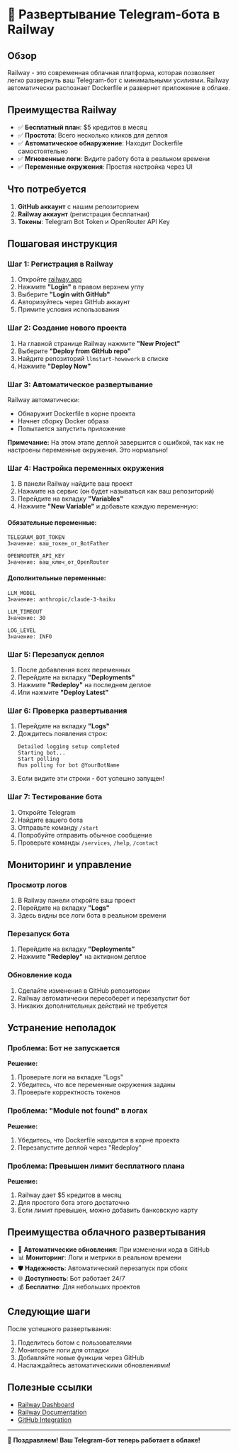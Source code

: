 # 🚀 Развертывание Telegram-бота в Railway

## Обзор

Railway - это современная облачная платформа, которая позволяет легко развернуть ваш Telegram-бот с минимальными усилиями. Railway автоматически распознает Dockerfile и развернет приложение в облаке.

## Преимущества Railway

- ✅ **Бесплатный план**: $5 кредитов в месяц
- ✅ **Простота**: Всего несколько кликов для деплоя
- ✅ **Автоматическое обнаружение**: Находит Dockerfile самостоятельно
- ✅ **Мгновенные логи**: Видите работу бота в реальном времени
- ✅ **Переменные окружения**: Простая настройка через UI

## Что потребуется

1. **GitHub аккаунт** с нашим репозиторием
2. **Railway аккаунт** (регистрация бесплатная)
3. **Токены**: Telegram Bot Token и OpenRouter API Key

## Пошаговая инструкция

### Шаг 1: Регистрация в Railway

1. Откройте [railway.app](https://railway.app)
2. Нажмите **"Login"** в правом верхнем углу
3. Выберите **"Login with GitHub"**
4. Авторизуйтесь через GitHub аккаунт
5. Примите условия использования

### Шаг 2: Создание нового проекта

1. На главной странице Railway нажмите **"New Project"**
2. Выберите **"Deploy from GitHub repo"**
3. Найдите репозиторий `llmstart-howework` в списке
4. Нажмите **"Deploy Now"**

### Шаг 3: Автоматическое развертывание

Railway автоматически:
- Обнаружит Dockerfile в корне проекта
- Начнет сборку Docker образа
- Попытается запустить приложение

**Примечание:** На этом этапе деплой завершится с ошибкой, так как не настроены переменные окружения. Это нормально!

### Шаг 4: Настройка переменных окружения

1. В панели Railway найдите ваш проект
2. Нажмите на сервис (он будет называться как ваш репозиторий)
3. Перейдите на вкладку **"Variables"**
4. Нажмите **"New Variable"** и добавьте каждую переменную:

#### Обязательные переменные:

```
TELEGRAM_BOT_TOKEN
Значение: ваш_токен_от_BotFather
```

```
OPENROUTER_API_KEY  
Значение: ваш_ключ_от_OpenRouter
```

#### Дополнительные переменные:

```
LLM_MODEL
Значение: anthropic/claude-3-haiku
```

```
LLM_TIMEOUT
Значение: 30
```

```
LOG_LEVEL
Значение: INFO
```

### Шаг 5: Перезапуск деплоя

1. После добавления всех переменных
2. Перейдите на вкладку **"Deployments"**
3. Нажмите **"Redeploy"** на последнем деплое
4. Или нажмите **"Deploy Latest"**

### Шаг 6: Проверка развертывания

1. Перейдите на вкладку **"Logs"**
2. Дождитесь появления строк:
   ```
   Detailed logging setup completed
   Starting bot...
   Start polling
   Run polling for bot @YourBotName
   ```
3. Если видите эти строки - бот успешно запущен!

### Шаг 7: Тестирование бота

1. Откройте Telegram
2. Найдите вашего бота
3. Отправьте команду `/start`
4. Попробуйте отправить обычное сообщение
5. Проверьте команды `/services`, `/help`, `/contact`

## Мониторинг и управление

### Просмотр логов

1. В Railway панели откройте ваш проект
2. Перейдите на вкладку **"Logs"**
3. Здесь видны все логи бота в реальном времени

### Перезапуск бота

1. Перейдите на вкладку **"Deployments"**
2. Нажмите **"Redeploy"** на активном деплое

### Обновление кода

1. Сделайте изменения в GitHub репозитории
2. Railway автоматически пересоберет и перезапустит бот
3. Никаких дополнительных действий не требуется

## Устранение неполадок

### Проблема: Бот не запускается

**Решение:**
1. Проверьте логи на вкладке "Logs"
2. Убедитесь, что все переменные окружения заданы
3. Проверьте корректность токенов

### Проблема: "Module not found" в логах

**Решение:**
1. Убедитесь, что Dockerfile находится в корне проекта
2. Перезапустите деплой через "Redeploy"

### Проблема: Превышен лимит бесплатного плана

**Решение:**
1. Railway дает $5 кредитов в месяц
2. Для простого бота этого достаточно
3. Если лимит превышен, можно добавить банковскую карту

## Преимущества облачного развертывания

- 🔄 **Автоматические обновления**: При изменении кода в GitHub
- 📊 **Мониторинг**: Логи и метрики в реальном времени  
- 🛡️ **Надежность**: Автоматический перезапуск при сбоях
- 🌐 **Доступность**: Бот работает 24/7
- 💰 **Бесплатно**: Для небольших проектов

## Следующие шаги

После успешного развертывания:
1. Поделитесь ботом с пользователями
2. Мониторьте логи для отладки
3. Добавляйте новые функции через GitHub
4. Наслаждайтесь автоматическими обновлениями!

## Полезные ссылки

- [Railway Dashboard](https://railway.app/dashboard)
- [Railway Documentation](https://docs.railway.app)
- [GitHub Integration](https://docs.railway.app/guides/github)

---

🎉 **Поздравляем! Ваш Telegram-бот теперь работает в облаке!** 
